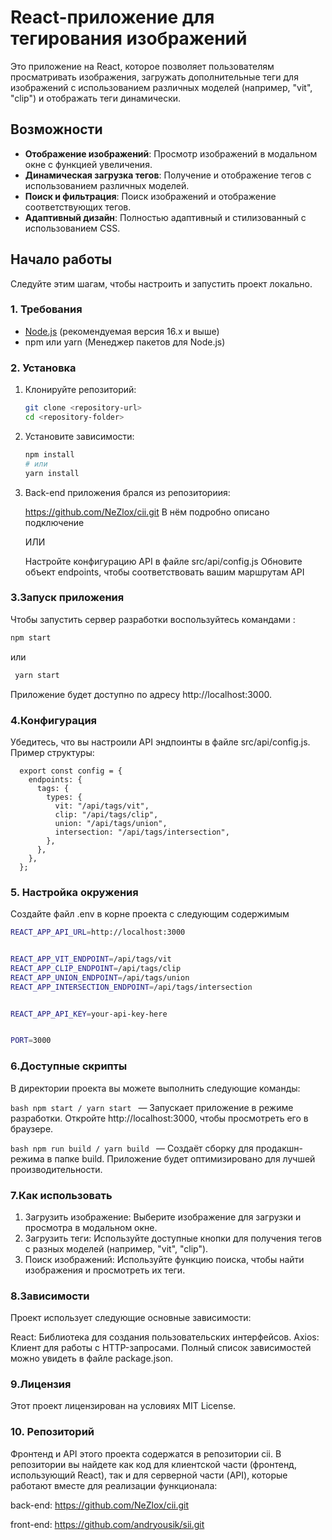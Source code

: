 # React-приложение для тегирования изображений

Это приложение на React, которое позволяет пользователям просматривать изображения, загружать дополнительные теги для изображений с использованием различных моделей (например, "vit", "clip") и отображать теги динамически.

## Возможности

- **Отображение изображений**: Просмотр изображений в модальном окне с функцией увеличения.
- **Динамическая загрузка тегов**: Получение и отображение тегов с использованием различных моделей.
- **Поиск и фильтрация**: Поиск изображений и отображение соответствующих тегов.
- **Адаптивный дизайн**: Полностью адаптивный и стилизованный с использованием CSS.

## Начало работы

Следуйте этим шагам, чтобы настроить и запустить проект локально.

### 1. Требования

- [Node.js](https://nodejs.org/) (рекомендуемая версия 16.x и выше)
- npm или yarn (Менеджер пакетов для Node.js)

### 2. Установка

1. Клонируйте репозиторий:

   ```bash
   git clone <repository-url>
   cd <repository-folder>

2. Установите зависимости:

    ```bash
    npm install
    # или
    yarn install

3. Back-end приложения брался из репозиториия:

    https://github.com/NeZlox/cii.git
    В нём подробно описано подключение  

    ИЛИ

    Настройте конфигурацию API в файле src/api/config.js Обновите объект endpoints, чтобы соответствовать вашим маршрутам API

### 3.Запуск приложения

Чтобы запустить сервер разработки воспользуйтесь командами :

   ```bash
   npm start
  ```
 или
  ```bash
   yarn start
  ```
Приложение будет доступно по адресу http://localhost:3000.


### 4.Конфигурация

Убедитесь, что вы настроили API эндпоинты в файле src/api/config.js. Пример структуры:

```script
  export const config = {
    endpoints: {
      tags: {
        types: {
          vit: "/api/tags/vit",
          clip: "/api/tags/clip",
          union: "/api/tags/union",
          intersection: "/api/tags/intersection",
        },
      },
    },
  };
```

### 5. Настройка окружения

Создайте файл .env в корне проекта с следующим содержимым

```sh
REACT_APP_API_URL=http://localhost:3000


REACT_APP_VIT_ENDPOINT=/api/tags/vit
REACT_APP_CLIP_ENDPOINT=/api/tags/clip
REACT_APP_UNION_ENDPOINT=/api/tags/union
REACT_APP_INTERSECTION_ENDPOINT=/api/tags/intersection


REACT_APP_API_KEY=your-api-key-here


PORT=3000
```

### 6.Доступные скрипты

В директории проекта вы можете выполнить следующие команды:
  
  ```bash npm start / yarn start ``` — Запускает приложение в режиме разработки. Откройте http://localhost:3000, чтобы просмотреть его в браузере.
  
  ```bash npm run build / yarn build ``` — Создаёт сборку для продакшн-режима в папке build. Приложение будет оптимизировано для лучшей производительности.


### 7.Как использовать

  1. Загрузить изображение: Выберите изображение для загрузки и просмотра в модальном окне.
  2. Загрузить теги: Используйте доступные кнопки для получения тегов с разных моделей (например, "vit", "clip").
  3. Поиск изображений: Используйте функцию поиска, чтобы найти изображения и просмотреть их теги.

### 8.Зависимости

Проект использует следующие основные зависимости:

  React: Библиотека для создания пользовательских интерфейсов.
  Axios: Клиент для работы с HTTP-запросами.
  Полный список зависимостей можно увидеть в файле package.json.

### 9.Лицензия

  Этот проект лицензирован на условиях MIT License.

### 10. Репозиторий

  Фронтенд и API этого проекта содержатся в репозитории cii. В репозитории вы найдете как код для клиентской части (фронтенд, использующий React), так и для серверной части (API), которые работают вместе для реализации функционала:
  
back-end: https://github.com/NeZlox/cii.git

front-end: https://github.com/andryousik/sii.git
